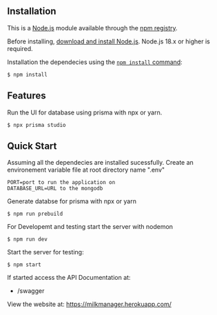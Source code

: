 ## Installation

This is a [Node.js](https://nodejs.org/en/) module available through the
[npm registry](https://www.npmjs.com/).

Before installing, [download and install Node.js](https://nodejs.org/en/download/).
Node.js 18.x or higher is required.

Installation the dependecies using the
[`npm install` command](https://docs.npmjs.com/getting-started/installing-npm-packages-locally):

```console
$ npm install
```

## Features
Run the UI for database using prisma with npx or yarn.
```console
$ npx prisma studio
```


## Quick Start

  Assuming all the dependecies are installed sucessfully.
  Create an environement variable file at root directory name ".env"
  ```console
  PORT=port to run the application on
  DATABASE_URL=URL to the mongodb
  ```

  Generate databse for prisma with npx or yarn

  ```console
  $ npm run prebuild
  ```

  For Developemt and testing start the server with nodemon
  
  ```console
  $ npm run dev
  ```

  Start the server for testing:

  ```console
  $ npm start
  ```

  If started access the API Documentation at:
  - /swagger

  View the website at: https://milkmanager.herokuapp.com/